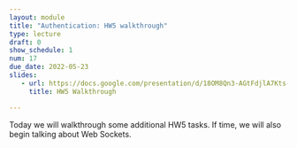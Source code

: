 ```yaml
---
layout: module
title: "Authentication: HW5 walkthrough"
type: lecture
draft: 0
show_schedule: 1
num: 17
due_date: 2022-05-23
slides:
   - url: https://docs.google.com/presentation/d/18OM8Qn3-AGtFdjlA7Kts-XcVciaCQ0ASzDtrYSnBXPQ/edit?usp=sharing
     title: HW5 Walkthrough

---
```


Today we will walkthrough some additional HW5 tasks. If time, we will also begin talking about Web Sockets.